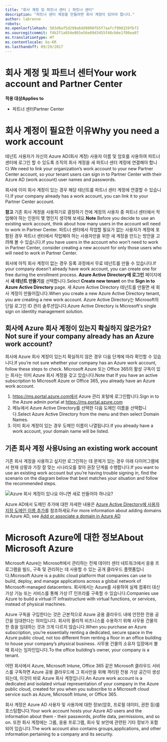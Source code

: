 ```yaml
---
title: "회사 계정 및 파트너 센터 | 파트너 센터"
description: "파트너 센터 계정을 만들려면 회사 계정이 있어야 합니다."
author: labrenne
robots: 
ms.openlocfilehash: 503d8af5d299a6dd9098fb5f7aafcf998159fb72
ms.sourcegitcommit: f4b2f1a954e865e56e89d3455f48cb6e1f80ea07
ms.translationtype: HT
ms.contentlocale: ko-KR
ms.lasthandoff: 09/29/2017
---
```

# <a name="your-work-account-and-partner-center"></a><span data-ttu-id="d9286-103">회사 계정 및 파트너 센터</span><span class="sxs-lookup"><span data-stu-id="d9286-103">Your work account and Partner Center</span></span>  

**<span data-ttu-id="d9286-104">적용 대상</span><span class="sxs-lookup"><span data-stu-id="d9286-104">Applies to</span></span>**

-  <span data-ttu-id="d9286-105">파트너 센터</span><span class="sxs-lookup"><span data-stu-id="d9286-105">Partner Center</span></span>

# <a name="why-you-need-a-work-account"></a><span data-ttu-id="d9286-106">회사 계정이 필요한 이유</span><span class="sxs-lookup"><span data-stu-id="d9286-106">Why you need a work account</span></span>

<span data-ttu-id="d9286-107">테넌트 사용자가 자신의 Azure AD(회사 계정) 사용자 이름 및 암호를 사용하여 파트너 센터에 로그인 할 수 있도록 조직의 회사 계정을 새 파트너 센터 계정에 연결해야 합니다.</span><span class="sxs-lookup"><span data-stu-id="d9286-107">We need to link your organization’s work account to your new Partner Center account, so your tenant users can sign in to Partner Center with their Azure AD (work account) user names and passwords.</span></span>

<span data-ttu-id="d9286-108">회사에 이미 회사 계정이 있는 경우 해당 테넌트를 파트너 센터 계정에 연결할 수 있습니다.</span><span class="sxs-lookup"><span data-stu-id="d9286-108">If your company already has a work account, you can link it to your Partner Center account.</span></span> 

<span data-ttu-id="d9286-109">**참고** 기존 회사 계정을 사용하기로 결정하기 전에 계정의 사용자 중 파트너 센터에서 작업해야 하는 인원이 몇 명인지 생각해 보세요.</span><span class="sxs-lookup"><span data-stu-id="d9286-109">**Note** Before you decide to use an existing work account, think about how many users in the account will need to work in Partner Center.</span></span> <span data-ttu-id="d9286-110">파트너 센터에서 작업할 필요가 없는 사용자가 계정에 포함된 경우 파트너 센터에서 작업해야 하는 사용자만을 위한 새 계정을 만드는 방안을 고려해 볼 수 있습니다.</span><span class="sxs-lookup"><span data-stu-id="d9286-110">If you have users in the account who won’t need to work in Partner Center, consider creating a new account for only those users who will need to work in Partner Center.</span></span>

<span data-ttu-id="d9286-111">회사에 아직 회사 계정이 없는 경우 등록 과정에서 무료 테넌트를 만들 수 있습니다.</span><span class="sxs-lookup"><span data-stu-id="d9286-111">If your company doesn’t already have work account, you can create one for free during the enrollment process.</span></span> <span data-ttu-id="d9286-112">**Azure Active Directory에 로그인** 페이지에서 **새 테넌트 만들기**를 선택합니다.</span><span class="sxs-lookup"><span data-stu-id="d9286-112">Select **Create new tenant** on the **Sign in to Azure Active Directory** page.</span></span> <span data-ttu-id="d9286-113">새 Azure Active Directory 테넌트를 만들면 새 회사 계정이 만들어집니다.</span><span class="sxs-lookup"><span data-stu-id="d9286-113">When you create a new Azure Active Directory tenant, you are creating a new work account.</span></span> <span data-ttu-id="d9286-114">Azure Active Directory는 Microsoft의 단일 로그인 ID 관리 솔루션입니다.</span><span class="sxs-lookup"><span data-stu-id="d9286-114">Azure Active Directory is Microsoft's single sign on identity management solution.</span></span>

## <a name="not-sure-if-your-company-already-has-an-azure-work-account"></a><span data-ttu-id="d9286-115">회사에 Azure 회사 계정이 있는지 확실하지 않은가요?</span><span class="sxs-lookup"><span data-stu-id="d9286-115">Not sure if your company already has an Azure work account?</span></span>

<span data-ttu-id="d9286-116">회사에 Azure 회사 계정이 있는지 확실하지 않은 경우 다음 단계에 따라 확인할 수 있습니다.</span><span class="sxs-lookup"><span data-stu-id="d9286-116">If you’re not sure whether your company has an Azure work account, follow these steps to check.</span></span> <span data-ttu-id="d9286-117">Microsoft Azure 또는 Office 365의 활성 구독이 있는 회사는 이미 Azure 회사 계정을 갖고 있습니다.</span><span class="sxs-lookup"><span data-stu-id="d9286-117">Note that If you have an active subscription to Microsoft Azure or Office 365, you already have an Azure work account.</span></span>
1.  <span data-ttu-id="d9286-118">https://ms.portal.azure.com에서 Azure 관리 포털에 로그인합니다.</span><span class="sxs-lookup"><span data-stu-id="d9286-118">Sign in to the Azure admin portal at https://ms.portal.azure.com</span></span>
2.  <span data-ttu-id="d9286-119">메뉴에서 Azure Active Directory를 선택한 다음 도메인 이름을 선택합니다.</span><span class="sxs-lookup"><span data-stu-id="d9286-119">Select Azure Active Directory from the menu and then select Domain Names.</span></span>
3.  <span data-ttu-id="d9286-120">이미 회사 계정이 있는 경우 도메인 이름이 나열됩니다.</span><span class="sxs-lookup"><span data-stu-id="d9286-120">If you already have a work account, your domain name will be listed.</span></span>

## <a name="using-an-existing-work-account"></a><span data-ttu-id="d9286-121">기존 회사 계정 사용</span><span class="sxs-lookup"><span data-stu-id="d9286-121">Using an existing work account</span></span>

<span data-ttu-id="d9286-122">기존 회사 계정을 사용하고 싶지만 로그인하는 데 문제가 있는 경우 아래 다이어그램에서 현재 상황과 가장 잘 맞는 시나리오를 찾아 권장 단계를 수행합니다.</span><span class="sxs-lookup"><span data-stu-id="d9286-122">If you want to use an existing work account but you’re having trouble signing in, find the scenario on the diagram below that best matches your situation and follow the recommended steps.</span></span> 

![Azure 회사 계정이 있나요 아니면 새로 만들어야 하나요?](images/onboardingAADFlow.png)

<span data-ttu-id="d9286-124">Azure AD에서 도메인 추가에 대한 자세한 내용은 [Azure Active Directory에 사용자 지정 도메인 이름 추가](https://docs.microsoft.com/azure/active-directory/active-directory-add-domain)를 참조하세요.</span><span class="sxs-lookup"><span data-stu-id="d9286-124">For more information about adding domains in Azure AD, see [Add or associate a domain in Azure AD](https://docs.microsoft.com/azure/active-directory/active-directory-add-domain)</span></span>

# <a name="about-microsoft-azure"></a><span data-ttu-id="d9286-125">Microsoft Azure에 대한 정보</span><span class="sxs-lookup"><span data-stu-id="d9286-125">About Microsoft Azure</span></span>

<span data-ttu-id="d9286-126">Microsoft Azure는 Microsoft에서 관리하는 전체 데이터 센터 네트워크에서 응용 프로그램을 빌드, 구축 및 관리하는 데 사용할 수 있는 공개 클라우드 플랫폼입니다.</span><span class="sxs-lookup"><span data-stu-id="d9286-126">Microsoft Azure is a public cloud platform that companies can use to build, deploy, and manage applications across a global network of Microsoft-managed datacenters.</span></span> <span data-ttu-id="d9286-127">회사에서는 Azure를 사용하여 실제 컴퓨터 대신 가상 기능 또는 서비스를 통해 가상 IT 인프라를 구축할 수 있습니다.</span><span class="sxs-lookup"><span data-stu-id="d9286-127">Companies use Azure to build a virtual IT infrastructure with virtual functions, or services, instead of physical machines.</span></span> 

<span data-ttu-id="d9286-128">Azure 구독을 구입한다는 것은 근본적으로 Azure 공용 클라우드 내에 안전한 전용 공간을 임대한다는 의미입니다. 회사의 물리적 비즈니스를 수용하기 위해 사무용 건물의 한 층을 임대하는 것과 크게 다르지 않습니다.</span><span class="sxs-lookup"><span data-stu-id="d9286-128">When you purchase an Azure subscription, you’re essentially renting a dedicated, secure space in the Azure public cloud, not too different from renting a floor in an office building to house your company’s physical business.</span></span> <span data-ttu-id="d9286-129">사무용 건물의 소유자 입장에서 볼 때 회사는 임차인입니다.</span><span class="sxs-lookup"><span data-stu-id="d9286-129">To the office building’s owner, your company is a tenant.</span></span> 

<span data-ttu-id="d9286-130">어떤 회사에서 Azure, Microsoft Intune, Office 365 같은 Microsoft 클라우드 서비스를 구독하면 Azure 공용 클라우드에 그 회사만을 위해 격리된 전용 가상 공간이 생성되는데, 이것이 바로 Azure 회사 계정입니다.</span><span class="sxs-lookup"><span data-stu-id="d9286-130">An Azure work account is a dedicated and isolated virtual representation of your company in the Azure public cloud, created for you when you subscribe to a Microsoft cloud service such as Azure, Microsoft Intune, or Office 365.</span></span> 

<span data-ttu-id="d9286-131">회사 계정은 Azure AD 사용자 및 사용자에 대한 정보(암호, 프로필 데이터, 권한 등)를 호스팅합니다.</span><span class="sxs-lookup"><span data-stu-id="d9286-131">Your work account hosts your Azure AD users and the information about them - their passwords, profile data, permissions, and so on.</span></span> <span data-ttu-id="d9286-132">또한 회사 계정에는 그룹, 응용 프로그램, 회사 및 보안에 관련된 기타 정보가 포함되어 있습니다.</span><span class="sxs-lookup"><span data-stu-id="d9286-132">The work account also contains groups,applications, and other information pertaining to a company and its security.</span></span> 
